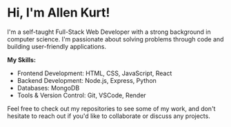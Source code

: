 # Hi, I'm Allen Kurt!

I'm a self-taught Full-Stack Web Developer with a strong background in computer science. I'm passionate about solving problems through code and building user-friendly applications. 

**My Skills:**
- Frontend Development: HTML, CSS, JavaScript, React
- Backend Development: Node.js, Express, Python
- Databases: MongoDB
- Tools & Version Control: Git, VSCode, Render

Feel free to check out my repositories to see some of my work, and don't hesitate to reach out if you'd like to collaborate or discuss any projects.

